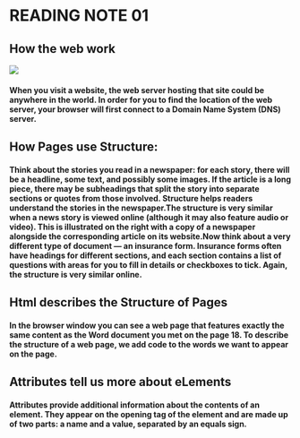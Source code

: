 # READING NOTE 01
## How the web work
![](https://th.bing.com/th/id/OIP.c1Rghne0yiRULD4wlvP0iwHaD8?pid=ImgDet&rs=1)
#### When you visit a website, the web server hosting that site could be anywhere in the world. In order for you to find the location of the web server, your browser will first connect to a Domain Name System (DNS) server.
## How Pages use Structure:
#### Think about the stories you read in a newspaper: for each story, there will be a headline, some text, and possibly some images. If the  article is a long piece, there may be subheadings that split the story into separate sections or quotes from those involved. Structure helps readers understand the stories in the newspaper.The structure is very similar when a news story is viewed online (although it may also feature audio or video). This is illustrated on the right with a copy of a newspaper alongside the corresponding article on its website.Now think about a very different type of document — an insurance form. Insurance forms often have headings for different sections, and each section contains a list of questions with areas for you to fill in details or checkboxes to tick. Again, the structure is very similar online.
## Html describes the Structure of Pages
#### In the browser window you can see a web page that features exactly the same content as the Word document you met on the page 18. To describe the structure of a web page, we add code to the words we want to appear on the page.
## Attributes tell us more about eLements
#### Attributes provide additional information about the contents of an element. They appear on the opening tag of the element and are made up of two parts: a name and a value, separated by an equals sign.